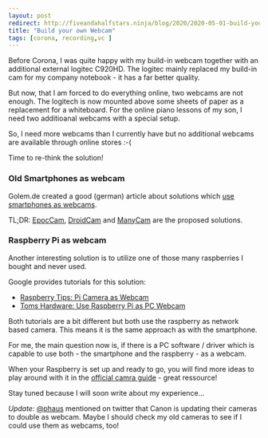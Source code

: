 ```yaml
---
layout: post
redirect: http://fiveandahalfstars.ninja/blog/2020/2020-05-01-build-your-own-webcam.html
title: "Build your own Webcam"
tags: [corona, recording,vc ]
---
```


Before Corona, I was quite happy with my build-in webcam together with an additional external logitec C920HD.
The logitec mainly replaced my build-in cam for my company notebook - it has a far better quality.

But now, that I am forced to do everything online, two webcams are not enough.
The logitech is now mounted above some sheets of paper as a replacement for a whiteboard.
For the online piano lessons of my son, I need two additioanal webcams with a special setup.

So, I need more webcams than I currently have but no additional webcams are available through online stores :-(

Time to re-think the solution!

### Old Smartphones as webcam

Golem.de created a good (german) article about solutions which [use smartphones as webcams](https://www.golem.de/news/webcam-alternativen-angeschaut-das-smartphone-als-webcam-nutzen-2004-147863.html).

TL;DR: [EpocCam](https://www.kinoni.com/#), [DroidCam](http://www.dev47apps.com/) and [ManyCam](https://manycam.com/) are the proposed solutions.

### Raspberry Pi as webcam

Another interesting solution is to utilize one of those many raspberries I bought and never used.

Google provides tutorials for this solution:

* [Raspberry Tips: Pi Camera as Webcam](https://raspberrytips.com/raspberry-pi-camera-as-webcam/)
* [Toms Hardware: Use Raspberry Pi as PC Webcam](https://www.tomshardware.com/how-to/use-raspberry-pi-as-pc-webcam)

Both tutorials are a bit different but both use the raspberry as network based camera.
This means it is the same approach as with the smartphone.

For me, the main question now is, if there is a PC software / driver which is capable to use both - the smartphone and the raspberry - as a webcam.

When your Raspberry is set up and ready to go, you will find more ideas to play around with it in the [official camra guide](https://magpi.raspberrypi.org/books/camera-guide) - great ressource!

Stay tuned because I will soon write about my experience...

*Update:* [@phaus](https://twitter.com/phaus/status/1256290854756646914) mentioned on twitter that Canon is updating their cameras to double as webcam.
Maybe I should check my old cameras to see if I could use them as webcams, too!
